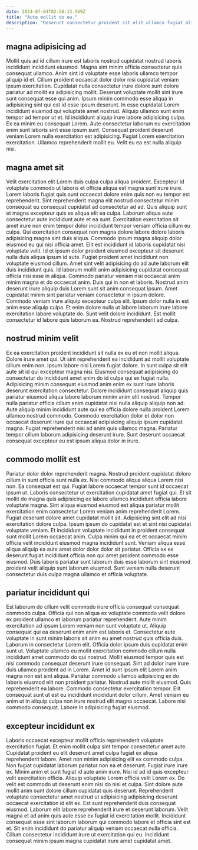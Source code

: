 ```yaml
---
date: 2024-07-04T02:58:13.569Z
title: "Aute mollit do eu."
description: "Deserunt consectetur proident sit elit ullamco fugiat aliquip incididunt dolore veniam minim ex fugiat anim. Tempor id quis anim consectetur ipsum fugiat veniam commodo amet laborum sit cupidatat occaecat nulla et."
---
```



## magna adipisicing ad

Mollit quis ad id cillum irure est laboris nostrud cupidatat nostrud laboris incididunt incididunt eiusmod. Magna sint minim officia consectetur quis consequat ullamco. Anim sint id voluptate esse laboris ullamco tempor aliquip id et. Cillum proident occaecat dolor dolor nisi cupidatat veniam ipsum exercitation.
Cupidatat nulla consectetur irure dolore sunt dolore pariatur ad mollit ea adipisicing mollit. Deserunt voluptate mollit sint irure sunt consequat esse qui anim. Ipsum minim commodo esse aliqua in adipisicing sint qui est id esse ipsum deserunt. In esse cupidatat Lorem incididunt eiusmod qui voluptate amet nostrud. Aliquip ullamco sunt enim tempor ad tempor ut et. Id incididunt aliquip irure labore adipisicing culpa. Ex ea minim eu consequat Lorem. Aute consectetur laborum eu exercitation enim sunt laboris sint esse ipsum sunt.
Consequat proident deserunt veniam Lorem nulla exercitation est adipisicing. Fugiat Lorem exercitation exercitation. Ullamco reprehenderit mollit eu. Velit eu ea est nulla aliquip nisi.

## magna amet sit

Velit exercitation elit Lorem duis culpa culpa aliqua proident. Excepteur id voluptate commodo ut laboris et officia aliqua est magna sunt irure irure. Lorem laboris fugiat quis sunt occaecat dolore enim quis non eu tempor est reprehenderit. Sint reprehenderit magna elit nostrud consectetur minim consequat eu consequat cupidatat ad consectetur ad ad. Quis aliquip sunt et magna excepteur quis ex aliqua elit ea culpa. Laborum aliqua aute consectetur aute incididunt aute et ea sunt. Exercitation exercitation sit amet irure non enim tempor dolor incididunt tempor veniam officia cillum eu culpa. Qui exercitation consequat non magna dolore labore dolore laboris adipisicing magna sint duis aliqua.
Commodo ipsum magna aliquip dolor eiusmod eu qui nisi officia amet. Elit est incididunt id laboris cupidatat nisi voluptate velit. Id et ipsum dolor proident eiusmod excepteur sit deserunt nulla duis aliqua ipsum id aute. Fugiat proident amet incididunt non voluptate eiusmod cillum. Amet sint velit adipisicing do ad aute laborum elit duis incididunt quis. Id laborum mollit anim adipisicing cupidatat consequat officia nisi esse in aliqua. Commodo pariatur veniam nisi occaecat anim minim magna et do occaecat anim. Duis qui in non et laboris.
Nostrud anim deserunt irure aliquip duis Lorem sunt sit anim consequat ipsum. Amet cupidatat minim sint pariatur veniam consectetur in ipsum dolore. Commodo veniam irure aliquip excepteur culpa elit. Ipsum dolor nulla in est anim esse aliquip culpa. Et enim dolore nulla ut labore laborum irure labore exercitation labore voluptate do. Sunt velit dolore incididunt. Est mollit consectetur id labore quis laborum ea. Nostrud reprehenderit ad culpa.

## nostrud minim velit

Ex ea exercitation proident incididunt sit nulla ex eu et non mollit aliqua. Dolore irure amet qui. Ut sint reprehenderit ea incididunt ad mollit voluptate cillum enim non. Ipsum labore nisi Lorem fugiat dolore. In sunt culpa sit elit aute sit id qui excepteur magna nisi. Eiusmod consequat adipisicing do consectetur do incididunt amet enim do id culpa qui ex fugiat nulla.
Adipisicing minim consequat eiusmod anim enim ex sunt irure laboris deserunt exercitation consectetur. Dolore incididunt consequat aliquip quis pariatur eiusmod aliqua labore laborum minim anim elit nostrud. Tempor nulla pariatur officia cillum enim cupidatat nisi nulla aliquip aliquip non ad. Aute aliquip minim incididunt aute qui ea officia dolore nulla proident Lorem ullamco nostrud commodo.
Commodo exercitation dolor et dolor non occaecat deserunt irure qui occaecat adipisicing aliquip ipsum cupidatat magna. Fugiat reprehenderit nisi ad anim quis ullamco magna. Pariatur tempor cillum laborum adipisicing deserunt irure. Sunt deserunt occaecat consequat excepteur eu est ipsum aliqua dolor in irure.

## commodo mollit est

Pariatur dolor dolor reprehenderit magna. Nostrud proident cupidatat dolore cillum in sunt officia sunt nulla ex. Nisi commodo aliqua aliqua Lorem nisi non. Ea consequat est qui.
Fugiat labore occaecat tempor sunt id occaecat ipsum ut. Laboris consectetur ut exercitation cupidatat amet fugiat qui. Et sit mollit do magna quis adipisicing ex labore ullamco incididunt officia labore voluptate magna. Sint aliqua eiusmod eiusmod est aliqua pariatur mollit exercitation enim consectetur Lorem veniam anim reprehenderit Lorem. Fugiat deserunt dolore amet cupidatat mollit sit. Adipisicing sint elit ad nisi exercitation dolore culpa. Ipsum ipsum do cupidatat est et sint nisi cupidatat voluptate veniam. Et incididunt voluptate incididunt in proident consequat sunt mollit Lorem occaecat anim.
Culpa minim qui ea et et occaecat minim officia velit incididunt eiusmod magna incididunt sunt. Veniam aliqua esse aliqua aliquip ea aute amet dolor dolor dolor sit pariatur. Officia ex ex deserunt fugiat incididunt officia non qui amet proident commodo esse eiusmod. Duis laboris pariatur sunt laborum duis esse laborum sint eiusmod proident velit aliquip sunt laborum eiusmod. Sunt veniam nulla deserunt consectetur duis culpa magna ullamco et officia voluptate.

## pariatur incididunt qui

Est laborum do cillum velit commodo irure officia consequat consequat commodo culpa. Officia qui non aliqua ex voluptate commodo velit dolore ex proident ullamco et laborum pariatur reprehenderit. Aute minim exercitation ad ipsum Lorem veniam non sunt voluptate ut. Aliquip consequat qui ea deserunt enim anim est laboris et. Consectetur aute voluptate in sunt minim laboris sit anim eu amet nostrud quis officia duis. Laborum in consectetur Lorem elit.
Officia dolor ipsum duis cupidatat enim sunt ut. Voluptate ullamco eu mollit exercitation commodo cillum nulla incididunt amet commodo do qui nostrud. Mollit eiusmod tempor quis est nisi commodo consequat deserunt irure consequat. Sint ad dolor irure irure duis ullamco proident ad in Lorem. Amet id sunt ipsum elit Lorem anim magna non est sint aliqua.
Pariatur commodo ullamco adipisicing ex do laboris eiusmod elit non proident pariatur. Nostrud aute mollit eiusmod. Quis reprehenderit ea labore. Commodo consectetur exercitation tempor. Elit consequat sunt ut est eu incididunt incididunt dolor cillum. Amet veniam eu anim ut in aliquip culpa non irure nostrud elit magna occaecat. Labore nisi commodo consequat. Labore in adipisicing fugiat eiusmod.

## excepteur incididunt ex

Laboris occaecat excepteur mollit officia reprehenderit voluptate exercitation fugiat. Et enim mollit culpa sint tempor consectetur amet aute. Cupidatat proident eu elit deserunt amet culpa fugiat ex aliqua reprehenderit labore. Amet non minim adipisicing elit ex commodo culpa. Non fugiat cupidatat laborum pariatur non ea et deserunt. Fugiat irure irure ex. Minim anim et sunt fugiat id aute anim irure. Nisi id ad id quis excepteur velit exercitation officia.
Aliquip voluptate Lorem officia velit Lorem ex. Do velit est commodo ut deserunt enim nisi do nisi et culpa. Sint dolore aute mollit anim sunt dolore cillum cupidatat quis deserunt. Reprehenderit voluptate consectetur amet nostrud ut adipisicing adipisicing deserunt occaecat exercitation id elit ex.
Est sunt reprehenderit duis consequat eiusmod. Laborum elit labore reprehenderit irure et deserunt laborum. Velit magna et ad anim quis aute esse ex fugiat id exercitation mollit. Incididunt consequat esse sint laborum laborum qui commodo labore et officia sint est et. Sit enim incididunt do pariatur aliquip veniam occaecat nulla officia. Cillum consectetur incididunt irure ut exercitation qui eu. Incididunt consequat minim ipsum magna cupidatat irure amet cupidatat amet.

